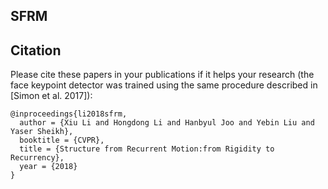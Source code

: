 ## SFRM


## Citation
Please cite these papers in your publications if it helps your research (the face keypoint detector was trained using the same procedure described in [Simon et al. 2017]):

    @inproceedings{li2018sfrm,
      author = {Xiu Li and Hongdong Li and Hanbyul Joo and Yebin Liu and Yaser Sheikh},
      booktitle = {CVPR},
      title = {Structure from Recurrent Motion:from Rigidity to Recurrency},
      year = {2018}
    }
